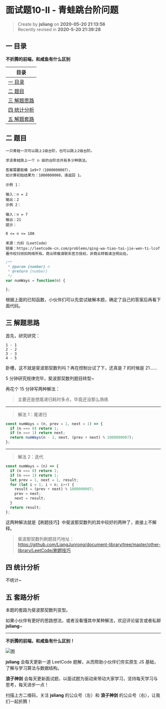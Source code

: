 面试题10-II - 青蛙跳台阶问题
===

> Create by **jsliang** on **2020-05-20 21:13:56**  
> Recently revised in **2020-5-20 21:39:28**  

## 一 目录

**不折腾的前端，和咸鱼有什么区别**

| 目录 |
| --- |
| [一 目录](#chapter-one) |
| [二 题目](#chapter-two) |
| [三 解题思路](#chapter-three) |
| [四 统计分析](#chapter-four) |
| [五 解题套路](#chapter-five) |

## 二 题目



```
一只青蛙一次可以跳上1级台阶，也可以跳上2级台阶。

求该青蛙跳上一个 n 级的台阶总共有多少种跳法。

答案需要取模 1e9+7（1000000007），
如计算初始结果为：1000000008，请返回 1。

示例 1：

输入：n = 2
输出：2
示例 2：

输入：n = 7
输出：21
提示：

0 <= n <= 100

来源：力扣（LeetCode）
链接：https://leetcode-cn.com/problems/qing-wa-tiao-tai-jie-wen-ti-lcof
著作权归领扣网络所有。商业转载请联系官方授权，非商业转载请注明出处。
```

```js
/**
 * @param {number} n
 * @return {number}
 */
var numWays = function(n) {

};
```

根据上面的已知函数，小伙伴们可以先尝试破解本题，确定了自己的答案后再看下面代码。

## 三 解题思路



首先，研究研究：

```
1 - 1
2 - 2
3 - 3
4 - 5
```

卧槽，这不就是斐波那契数列吗？再在控制台试了下，还真是 7 的时候是 21……

5 分钟研究规律完毕，斐波那契数列题目转型~

再花个 15 分钟写两种解法：

> 主要还是想尾递归耗时多点，毕竟还没那么熟练

---

> 解法 1：尾递归

```js
const numWays = (n, prev = 1, next = 1) => {
  if (n === 0) return 1;
  if (n === 1) return next;
  return numWays(n - 1, next, (prev + next) % 1000000007);
};
```

---

> 解法 2：迭代

```js
const numWays = (n) => {
  if (n === 0) return 1;
  if (n === 1) return 1;
  let prev = 1, next = 1, result;
  for (let i = 1; i < n; i++) {
    result = (prev + next) % 1000000007;
    prev = next;
    next = result;
  }
  return result;
};
```

这两种解法就是【刷题技巧】中斐波那契数列的其中较好的两种了，直接上不解释。

> 斐波那契数列刷题技巧地址：https://github.com/LiangJunrong/document-library/tree/master/other-library/LeetCode/刷题技巧

## 四 统计分析



不统计~

## 五 套路分析



本题的套路为斐波那契数列变型。

如果小伙伴有更好的思路想法，或者没看懂其中某种解法，欢迎评论留言或者私聊 **jsliang**~

---

**不折腾的前端，和咸鱼有什么区别！**

![图](https://github.com/LiangJunrong/document-library/blob/master/public-repertory/img/z-index-small.png?raw=true)

**jsliang** 会每天更新一道 LeetCode 题解，从而帮助小伙伴们夯实原生 JS 基础，了解与学习算法与数据结构。

**浪子神剑** 会每天更新面试题，以面试题为驱动来带动大家学习，坚持每天学习与思考，每天进步一点！

扫描上方二维码，关注 **jsliang** 的公众号（左）和 **浪子神剑** 的公众号（右），让我们一起折腾！

